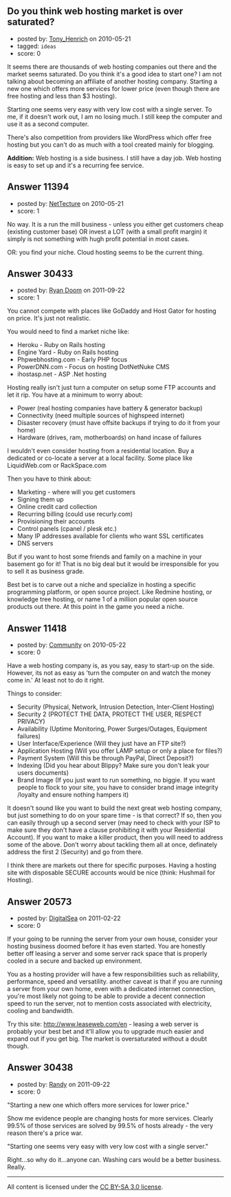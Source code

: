 ## Do you think web hosting market is over saturated?

- posted by: [Tony_Henrich](https://stackexchange.com/users/-1/2590-tony-henrich) on 2010-05-21
- tagged: `ideas`
- score: 0

It seems there are thousands of web hosting companies out there and the market seems saturated. Do you think it's a good idea to start one? I am not talking about becoming an affiliate of another hosting company. Starting a new one which offers more services for lower price (even though there are free hosting and less than $3 hosting).

Starting one seems very easy with very low cost with a single server. To me, if it doesn't work out, I am no losing much. I still keep the computer and use it as a second computer. 

There's also competition from providers like WordPress which offer free hosting but you can't do as much with a tool created mainly for blogging. 

**Addition:**
Web hosting is a side business. I still have a day job. Web hosting is easy to set up and it's a recurring fee service.


## Answer 11394

- posted by: [NetTecture](https://stackexchange.com/users/-1/3350-nettecture) on 2010-05-21
- score: 1

No way. It is a run the mill business - unless you either get customers cheap (existing customer base) OR invest a LOT (with a small profit margin) it simply is not something with hugh profit potential in most cases.

OR: you find your niche. Cloud hosting seems to be the current thing.


## Answer 30433

- posted by: [Ryan Doom](https://stackexchange.com/users/-1/5655-ryan-doom) on 2011-09-22
- score: 1

You cannot compete with places like GoDaddy and Host Gator for hosting on price.  It's just not realistic.

You would need to find a market niche like:

* Heroku - Ruby on Rails hosting
* Engine Yard - Ruby on Rails hosting
* Phpwebhosting.com - Early PHP focus
* PowerDNN.com - Focus on hosting DotNetNuke CMS
* ihostasp.net - ASP .Net hosting

Hosting really isn't just turn a computer on setup some FTP accounts and let it rip.  You have at a minimum to worry about:

* Power (real hosting companies have battery & generator backup)
* Connectivity (need multiple sources of highspeed internet) 
* Disaster recovery (must have offsite backups if trying to do it from your home)
* Hardware (drives, ram, motherboards) on hand incase of failures

I wouldn't even consider hosting from a residential location. Buy a dedicated or co-locate a server at a local facility. Some place like LiquidWeb.com or RackSpace.com

Then you have to think about:

 * Marketing - where will you get customers
 * Signing them up
  * Online credit card collection
  * Recurring billing (could use recurly.com)
  * Provisioning their accounts 
  * Control panels (cpanel / plesk etc.)
 * Many IP addresses available for clients who want SSL certificates
 * DNS servers
 
But if you want to host some friends and family on a machine in your basement go for it! That is no big deal but it would be irresponsible for you to sell it as business grade.

Best bet is to carve out a niche and specialize in hosting a specific programming platform, or open source project.  Like Redmine hosting, or knowledge tree hosting, or name 1 of a million popular open source products out there.  At this point in the game you need a niche.



## Answer 11418

- posted by: [Community](https://stackexchange.com/users/-1/-1-community) on 2010-05-22
- score: 0

Have a web hosting company is, as you say, easy to start-up on the side.  However, its not as easy as 'turn the computer on and watch the money come in.'  At least not to do it right.

Things to consider:

 - Security (Physical, Network, Intrusion Detection, Inter-Client Hosting)
 - Security 2 (PROTECT THE DATA, PROTECT THE USER, RESPECT PRIVACY)
 - Availability (Uptime Monitoring, Power Surges/Outages, Equipment failures)
 - User Interface/Experience (Will they just have an FTP site?)
 - Application Hosting (Will you offer LAMP setup or only a place for files?)
 - Payment System (Will this be through PayPal, Direct Deposit?)
 - Indexing (Did you hear about Blippy?  Make sure you don't leak your users documents)
 - Brand Image (If you just want to run something, no biggie.  If you want people to flock to your site, you have to consider brand image integrity /loyalty and ensure nothing hampers it)

It doesn't sound like you want to build the next great web hosting company, but just something to do on your spare time - is that correct?  If so, then you can easily through up a second server (may need to check with your ISP to make sure they don't have a clause prohibiting it with your Residential Account).  If you want to make a killer product, then you will need to address some of the above.  Don't worry about tackling them all at once, definately address the first 2 (Security) and go from there.  

I think there are markets out there for specific purposes.  Having a hosting site with disposable SECURE accounts would be nice (think: Hushmail for Hosting).


## Answer 20573

- posted by: [DigitalSea](https://stackexchange.com/users/-1/7816-digitalsea) on 2011-02-22
- score: 0

If your going to be running the server from your own house, consider your hosting business doomed before it has even started. You are honestly better off leasing a server and some server rack space that is properly cooled in a secure and backed up environment.

You as a hosting provider will have a few responsibilities such as reliability, performance, speed and versatility. another caveat is that if you are running a server from your own home, even with a dedicated internet connection, you're most likely not going to be able to provide a decent connection speed to run the server, not to mention costs associated with electricity, cooling and bandwidth.

Try this site: http://www.leaseweb.com/en - leasing a web server is probably your best bet and it'll allow you to upgrade much easier and expand out if you get big. The market is oversaturated without a doubt though.


## Answer 30438

- posted by: [Randy](https://stackexchange.com/users/-1/8065-randy) on 2011-09-22
- score: 0

"Starting a new one which offers more services for lower price."

Show me evidence people are changing hosts for more services. Clearly 99.5% of those services are solved by 99.5% of hosts already - the very reason there's a price war.

"Starting one seems very easy with very low cost with a single server."

Right...so why do it...anyone can. Washing cars would be a better business. Really.



---

All content is licensed under the [CC BY-SA 3.0 license](https://creativecommons.org/licenses/by-sa/3.0/).
